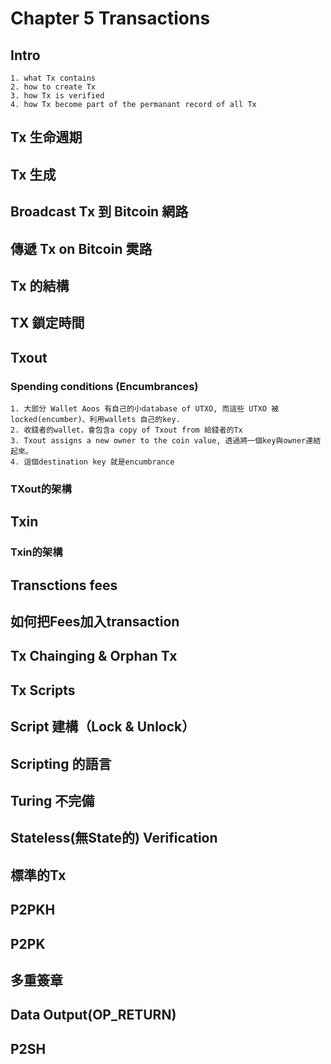# Chapter 5 Transactions

## Intro
	1. what Tx contains
	2. how to create Tx
	3. how Tx is verified
	4. how Tx become part of the permanant record of all Tx

## Tx 生命週期

## Tx 生成

## Broadcast Tx 到 Bitcoin 網路

## 傳遞 Tx on Bitcoin 雵路

## Tx 的結構

## TX 鎖定時間

## Txout

### Spending conditions (Encumbrances)
	1. 大部分 Wallet Aoos 有自己的小database of UTXO, 而這些 UTXO 被locked(encumber)、利用wallets 自己的key.
	2. 收錢者的wallet，會包含a copy of Txout from 給錢者的Tx
	3. Txout assigns a new owner to the coin value, 透過將一個key與owner連結起來。
	4. 這個destination key 就是encumbrance
### TXout的架構


## Txin

### Txin的架構

## Transctions fees

## 如何把Fees加入transaction

## Tx Chainging & Orphan Tx

## Tx Scripts

## Script 建構（Lock & Unlock）

## Scripting 的語言

## Turing 不完備

## Stateless(無State的) Verification

## 標準的Tx

## P2PKH

## P2PK

## 多重簽章

## Data Output(OP_RETURN)

## P2SH